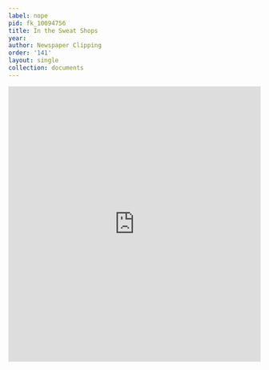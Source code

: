 ```yaml
---
label: nope
pid: fk_10094756
title: In the Sweat Shops
year:
author: Newspaper Clipping
order: '141'
layout: single
collection: documents
---
```

<iframe src="https://northwestern.app.box.com/embed/s/579grfk822mebduuff4npk0oa22erqj5?sortColumn=date&view=list" width="100%" height="550" frameborder="0" allowfullscreen webkitallowfullscreen msallowfullscreen></iframe>
